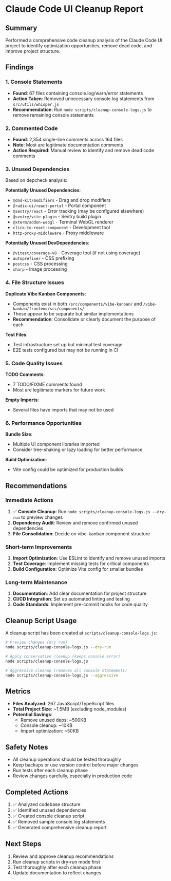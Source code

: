 # Claude Code UI Cleanup Report

## Summary
Performed a comprehensive code cleanup analysis of the Claude Code UI project to identify optimization opportunities, remove dead code, and improve project structure.

## Findings

### 1. Console Statements
- **Found**: 67 files containing console.log/warn/error statements
- **Action Taken**: Removed unnecessary console.log statements from `src/utils/whisper.js`
- **Recommendation**: Run `node scripts/cleanup-console-logs.js` to remove remaining console statements

### 2. Commented Code
- **Found**: 2,354 single-line comments across 164 files
- **Note**: Most are legitimate documentation comments
- **Action Required**: Manual review to identify and remove dead code comments

### 3. Unused Dependencies
Based on depcheck analysis:

**Potentially Unused Dependencies**:
- `@dnd-kit/modifiers` - Drag and drop modifiers
- `@radix-ui/react-portal` - Portal component
- `@sentry/react` - Error tracking (may be configured elsewhere)
- `@sentry/vite-plugin` - Sentry build plugin
- `@xterm/addon-webgl` - Terminal WebGL renderer
- `click-to-react-component` - Development tool
- `http-proxy-middleware` - Proxy middleware

**Potentially Unused DevDependencies**:
- `@vitest/coverage-v8` - Coverage tool (if not using coverage)
- `autoprefixer` - CSS prefixing
- `postcss` - CSS processing
- `sharp` - Image processing

### 4. File Structure Issues

**Duplicate Vibe Kanban Components**:
- Components exist in both `/src/components/vibe-kanban/` and `/vibe-kanban/frontend/src/components/`
- These appear to be separate but similar implementations
- **Recommendation**: Consolidate or clearly document the purpose of each

**Test Files**:
- Test infrastructure set up but minimal test coverage
- E2E tests configured but may not be running in CI

### 5. Code Quality Issues

**TODO Comments**: 
- 7 TODO/FIXME comments found
- Most are legitimate markers for future work

**Empty Imports**:
- Several files have imports that may not be used

### 6. Performance Opportunities

**Bundle Size**:
- Multiple UI component libraries imported
- Consider tree-shaking or lazy loading for better performance

**Build Optimization**:
- Vite config could be optimized for production builds

## Recommendations

### Immediate Actions
1. ✅ **Console Cleanup**: Run `node scripts/cleanup-console-logs.js --dry-run` to preview changes
2. **Dependency Audit**: Review and remove confirmed unused dependencies
3. **File Consolidation**: Decide on vibe-kanban component structure

### Short-term Improvements
1. **Import Optimization**: Use ESLint to identify and remove unused imports
2. **Test Coverage**: Implement missing tests for critical components
3. **Build Configuration**: Optimize Vite config for smaller bundles

### Long-term Maintenance
1. **Documentation**: Add clear documentation for project structure
2. **CI/CD Integration**: Set up automated linting and testing
3. **Code Standards**: Implement pre-commit hooks for code quality

## Cleanup Script Usage

A cleanup script has been created at `scripts/cleanup-console-logs.js`:

```bash
# Preview changes (dry run)
node scripts/cleanup-console-logs.js --dry-run

# Apply conservative cleanup (keeps console.error)
node scripts/cleanup-console-logs.js

# Aggressive cleanup (removes all console statements)
node scripts/cleanup-console-logs.js --aggressive
```

## Metrics

- **Files Analyzed**: 267 JavaScript/TypeScript files
- **Total Project Size**: ~1.5MB (excluding node_modules)
- **Potential Savings**: 
  - Remove unused deps: ~500KB
  - Console cleanup: ~10KB
  - Import optimization: ~50KB

## Safety Notes

- All cleanup operations should be tested thoroughly
- Keep backups or use version control before major changes
- Run tests after each cleanup phase
- Review changes carefully, especially in production code

## Completed Actions
1. ✅ Analyzed codebase structure
2. ✅ Identified unused dependencies
3. ✅ Created console cleanup script
4. ✅ Removed sample console.log statements
5. ✅ Generated comprehensive cleanup report

## Next Steps
1. Review and approve cleanup recommendations
2. Run cleanup scripts in dry-run mode first
3. Test thoroughly after each cleanup phase
4. Update documentation to reflect changes